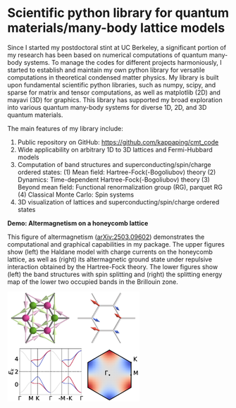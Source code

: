# Scientific python library for quantum materials/many-body lattice models
Since I started my postdoctoral stint at UC Berkeley, a significant portion of my research has been based on numerical computations of quantum many-body systems. To manage the codes for different projects harmoniously, I started to establish and maintain my own python library for versatile computations in theoretical condensed matter physics. My library is built upon fundamental scientific python libraries, such as numpy, scipy, and sparse for matrix and tensor computations, as well as matplotlib (2D) and mayavi (3D) for graphics. This library has supported my broad exploration into various quantum many-body systems for diverse 1D, 2D, and 3D quantum materials.

The main features of my library include:
1. Public repository on GitHub: https://github.com/kappaping/cmt_code
2. Wide applicability on arbitrary 1D to 3D lattices and Fermi-Hubbard models
3. Computation of band structures and superconducting/spin/charge ordered states:
  (1) Mean field: Hartree-Fock(-Bogoliubov) theory
  (2) Dynamics: Time-dependent Hartree-Fock(-Bogoliubov) theory
  (3) Beyond mean field: Functional renormalization group (RG), parquet RG
  (4) Classical Monte Carlo: Spin systems
4. 3D visualization of lattices and superconducting/spin/charge ordered states

**Demo: Altermagnetism on a honeycomb lattice**

This figure of altermagnetism ([arXiv:2503.09602](https://arxiv.org/abs/2503.09602)) demonstrates the computational and graphical capabilities in my package. The upper figures show (left) the Haldane model with charge currents on the honeycomb lattice, as well as (right) its altermagnetic ground state under repulsive interaction obtained by the Hartree-Fock theory. The lower figures show (left) the band structures with spin splitting and (right) the splitting energy map of the lower two occupied bands in the Brillouin zone.

<img src="almslc.png" alt="ALM" width="300">
